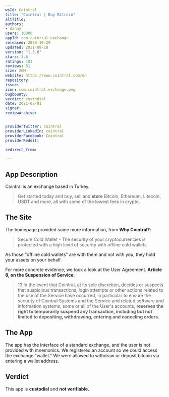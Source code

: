```yaml
---
wsId: Cointral
title: "Cointral | Buy Bitcoin"
altTitle: 
authors:
- danny
users: 10000
appId: com.cointral.exchange
released: 2020-10-29
updated: 2021-08-18
version: "1.3.6"
stars: 3.6
ratings: 103
reviews: 51
size: 26M
website: https://www.cointral.com/en
repository: 
issue: 
icon: com.cointral.exchange.png
bugbounty: 
verdict: custodial
date: 2021-08-01
signer: 
reviewArchive:


providerTwitter: Cointral
providerLinkedIn: cointral
providerFacebook: Cointral
providerReddit: 

redirect_from:

---
```



## App Description
Cointral is an exchange based in Turkey.

> Get started today and buy, sell and **store** Bitcoin, Ethereum, Litecoin, USDT and more, all with some of the lowest fees in crypto.

## The Site
The homepage provided some more information, from **Why Cointral?**:

> Secure Cold Wallet - The security of your cryptocurrencies is protected with a high level of security with offline cold wallets.

As those "offline cold wallets" are with them and not with you, they hold your assets on your behalf.

For more concrete evidence, we took a look at the User Agreement. **Article 8, on the Suspension of Service**:

> 13.In the event that Cointral, at its sole discretion, decides or suspects that suspicious transactions, login attempts or other actions related to the use of the Service have occurred, in particular to ensure the security of Cointral Systems and the Service and related software and information systems, some or all of the User's accounts, **reserves the right to temporarily suspend any transaction, including but not limited to depositing, withdrawing, entering and canceling orders.**

## The App
The app has the interface of a standard exchange, and the user is not provided with mnemonics. We registered an account so we could access the exchange "wallet." We were allowed to withdraw or deposit bitcoin via entering a wallet address.

## Verdict
This app is **custodial** and **not verifiable.**
